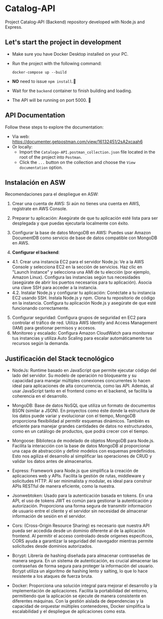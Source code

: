 # Catalog-API

Project Catalog-API (Backend) repository developed with Node.js and Express.

## Let's start the project in development
- Make sure you have Docker Desktop installed on your PC.
- Run the project with the following command:

  ```
  docker-compose up --build
  ```
- **NO** need to issue `npm install`.🚫
- Wait for the `backend` container to finish building and loading.
- The API will be running on port 5000. 🚀

## API Documentation

Follow these steps to explore the documentation:

- Via web: https://documenter.getpostman.com/view/16132451/2sA2xcaah6
- Or locally:
  - Import the `Catalogo-API.postman_collection.json` file located in the root of the project into `Postman`.
  - Click the `...` button on the collection and choose the `View documentation` option.
    
## Instalación en ASW
Recomendaciones para el despliegue en ASW:

1. Crear una cuenta de AWS:
Si aún no tienes una cuenta en AWS, regístrate en AWS Console.

2. Preparar tu aplicación:
Asegúrate de que tu aplicación esté lista para ser desplegada y que puedas ejecutarla localmente con éxito.

3. Configurar la base de datos MongoDB en AWS:
Puedes usar Amazon DocumentDB como servicio de base de datos compatible con MongoDB en AWS.

4. **Configurar el backend**:
- 4.1. Crear una instancia EC2 para el servidor Node.js:
Ve a la AWS Console y selecciona EC2 en la sección de servicios.
Haz clic en "Launch Instance" y selecciona una AMI de tu elección (por ejemplo, Amazon Linux).
Configura las instancias según tus necesidades (asegúrate de abrir los puertos necesarios para tu aplicación).
Asocia una clave SSH para acceder a la instancia.
- 4.2. Instalar Node.js y configurar tu aplicación:
Conéctate a tu instancia EC2 usando SSH.
Instala Node.js y npm.
Clona tu repositorio de código en la instancia.
Configura tu aplicación Node.js y asegúrate de que esté funcionando correctamente.
5. Configurar seguridad:
Configura grupos de seguridad en EC2 para controlar el tráfico de red.
Utiliza AWS Identity and Access Management (IAM) para gestionar permisos y accesos.
6. Monitoreo y escalado:
Configura Amazon CloudWatch para monitorear tus instancias y utiliza Auto Scaling para escalar automáticamente tus recursos según la demanda.

## Justificación del Stack tecnológico

- NodeJs: Runtime basado en JavaScript que permite ejecutar código del lado del servidor. Su modelo de operación no bloqueante y su capacidad para manejar múltiples conexiones concurrentes lo hacen ideal para aplicaciones de alta concurrencia, como las API. Además, al usar JavaScript tanto en el frontend como en el backend, se facilita la coherencia en el desarrollo.
  
- MongoDB: Base de datos NoSQL que utiliza un formato de documentos BSON (similar a JSON). En proyectos como éste donde la estructura de los datos puede variar y evolucionar con el tiempo, MongoDB proporciona flexibilidad al permitir esquemas dinámicos. También es eficiente para manejar grandes cantidades de datos no estructurados, como en un catálogo de productos, que podrá crecer con el tiempo.
  
- Mongoose: Biblioteca de modelado de objetos MongoDB para Node.js. Facilita la interacción con la base de datos MongoDB al proporcionar una capa de abstracción y definir modelos con esquemas predefinidos. Esto nos agiliza el desarrollo al simplificar las operaciones de CRUD y validar los datos antes de almacenarlos.
  
- Express: Framework para Node.js que simplifica la creación de aplicaciones web y APIs. Facilita la gestión de rutas, middleware y solicitudes HTTP. Al ser minimalista y modular, es ideal para construir APIs RESTful de manera eficiente, como la nuestra.
  
- Jsonwebtoken: Usado para la autenticación basada en tokens. En una API, el uso de tokens JWT es común para gestionar la autenticación y autorización. Proporciona una forma segura de transmitir información de usuario entre el cliente y el servidor sin necesidad de almacenar información de sesión en el servidor.
 
- Cors: (Cross-Origin Resource Sharing) es necesario que nuestra API pueda ser accedida desde un dominio diferente al de la aplicación frontend. Al permitir el acceso controlado desde orígenes específicos, CORS ayuda a garantizar la seguridad del navegador mientras permite solicitudes desde dominios autorizados.
  
- Bcrypt: Librería de hashing diseñada para almacenar contraseñas de manera segura. En un sistema de autenticación, es crucial almacenar las contraseñas de forma segura para proteger la información del usuario. Bcrypt utiliza un algoritmo de hashing lento y salting, lo que lo hace resistente a los ataques de fuerza bruta.

- Docker: Proporciona una solución integral para mejorar el desarrollo y la implementación de aplicaciones. Facilita la portabilidad del entorno, permitiendo que la aplicación se ejecute de manera consistente en diferentes máquinas. Con la gestión aislada de dependencias y la capacidad de orquestar múltiples contenedores, Docker simplifica la escalabilidad y el despliegue de aplicaciones como esta.
